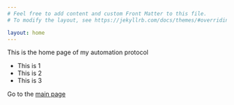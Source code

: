 ```yaml
---
# Feel free to add content and custom Front Matter to this file.
# To modify the layout, see https://jekyllrb.com/docs/themes/#overriding-theme-defaults

layout: home
---
```

This is the home page of my automation protocol

- This is 1
- This is 2
- This is 3

Go to the [main page](about)
